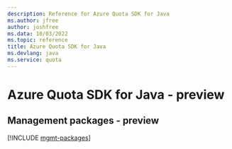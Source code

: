 ```yaml
---
description: Reference for Azure Quota SDK for Java
ms.author: jfree
author: joshfree
ms.data: 10/03/2022
ms.topic: reference
title: Azure Quota SDK for Java
ms.devlang: java
ms.service: quota
---
```

# Azure Quota SDK for Java - preview

## Management packages - preview
[!INCLUDE [mgmt-packages](quota-mgmt-index.md)]